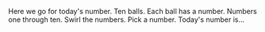 Here we go for today's number. Ten balls. Each ball has a number. Numbers one through ten. Swirl the numbers. Pick a number. Today's number is...
